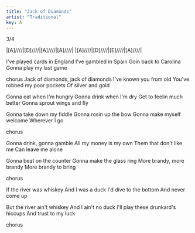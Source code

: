 ```yaml
---
title: "Jack of Diamonds"
artist: "Traditional"
key: A
---
```


3/4

|[A]////|[D]////|[A]////|[A]////|
|[A]////|[D]////|[E]////|[A]////|

I've played cards in England
I've gambled in Spain
Goin back to Carolina
Gonna play my last game

chorus
Jack of diamonds, jack of diamonds
I've known you from old
You've robbed my poor pockets
Of silver and gold

Gonna eat when I'm hungry
Gonna drink when I'm dry
Get to feelin much better
Gonna sprout wings and fly

Gonna take down my fiddle
Gonna rosin up the bow
Gonna make myself welcome
Wherever I go

chorus

Gonna drink, gonna gamble
All my money is my own
Them that don't like me
Can leave me alone

Gonna beat on the counter
Gonna make the glass ring
More brandy, more brandy
More brandy to bring

chorus

If the river was whiskey
And I was a duck
I'd dive to the bottom
And never come up

But the river ain't whiskey
And I ain't no duck
I'll play these drunkard's hiccups
And trust to my luck

chorus
